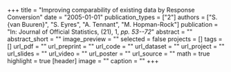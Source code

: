 +++
title = "Improving comparability of existing data by Response Conversion"
date = "2005-01-01"
publication_types = ["2"]
authors = ["S. {van Buuren}", "S. Eyres", "A. Tennant", "M. Hopman-Rock"]
publication = "In: Journal of Official Statistics, (21), 1, _pp. 53--72_"
abstract = ""
abstract_short = ""
image_preview = ""
selected = false
projects = []
tags = []
url_pdf = ""
url_preprint = ""
url_code = ""
url_dataset = ""
url_project = ""
url_slides = ""
url_video = ""
url_poster = ""
url_source = ""
math = true
highlight = true
[header]
image = ""
caption = ""
+++
